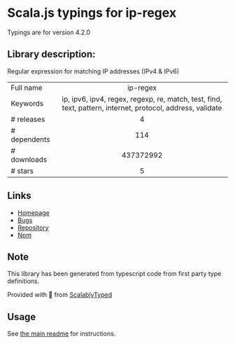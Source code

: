 
# Scala.js typings for ip-regex

Typings are for version 4.2.0

## Library description:
Regular expression for matching IP addresses (IPv4 & IPv6)

|                    |                 |
| ------------------ | :-------------: |
| Full name          | ip-regex |
| Keywords           | ip, ipv6, ipv4, regex, regexp, re, match, test, find, text, pattern, internet, protocol, address, validate |
| # releases         | 4 |
| # dependents       | 114 |
| # downloads        | 437372992 |
| # stars            | 5 |

## Links
- [Homepage](https://github.com/sindresorhus/ip-regex#readme)
- [Bugs](https://github.com/sindresorhus/ip-regex/issues)
- [Repository](https://github.com/sindresorhus/ip-regex)
- [Npm](https://www.npmjs.com/package/ip-regex)
    


## Note
This library has been generated from typescript code from first party type definitions.

Provided with :purple_heart: from [ScalablyTyped](https://github.com/oyvindberg/ScalablyTyped)

## Usage
See [the main readme](../../readme.md) for instructions.


